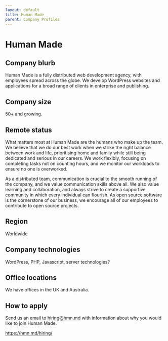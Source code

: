 ```yaml
---
layout: default
title: Human Made
parent: Company Profiles
---
```


# Human Made

## Company blurb

Human Made is a fully distributed web development agency, with employees spread across the globe. We develop WordPress websites and applications for a broad range of clients in enterprise and publishing.

## Company size

50+ and growing.

## Remote status

What matters most at Human Made are the humans who make up the team. We believe that we do our best work when we strike the right balance between work and life, prioritising home and family while still being dedicated and serious in our careers. We work flexibly, focusing on completing tasks not on counting hours, and we monitor our workloads to ensure no one is overworked.

As a distributed team, communication is crucial to the smooth running of the company, and we value communication skills above all. We also value learning and collaboration, and always strive to create a supportive community in which every individual can flourish. As open source software is the cornerstone of our business, we encourage all of our employees to contribute to open source projects.

## Region

Worldwide

## Company technologies

WordPress, PHP, Javascript, server technologies?

## Office locations

We have offices in the UK and Australia.

## How to apply

Send us an email to hiring@hmn.md with information about why you would like to join Human Made.

https://hmn.md/hiring/
